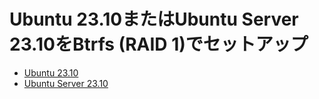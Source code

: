 # Ubuntu 23.10またはUbuntu Server 23.10をBtrfs (RAID 1)でセットアップ
- [Ubuntu 23.10](desktop.md)
- [Ubuntu Server 23.10](server.md)
